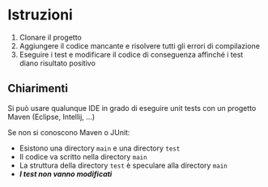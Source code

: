 # Istruzioni

1. Clonare il progetto
2. Aggiungere il codice mancante e risolvere tutti gli errori di compilazione
3. Eseguire i test e modificare il codice di conseguenza affinché i test diano risultato positivo

## Chiarimenti

Si può usare qualunque IDE in grado di eseguire unit tests con un progetto Maven (Eclipse, Intellij, ...)

Se non si conoscono Maven o JUnit:
- Esistono una directory `main` e una directory `test`
- Il codice va scritto nella directory `main`
- La struttura della directory `test` è speculare alla directory `main`
- ***I test non vanno modificati***
